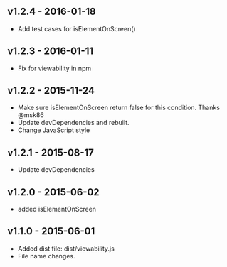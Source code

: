 ## v1.2.4 - 2016-01-18
* Add test cases for isElementOnScreen()

## v1.2.3 - 2016-01-11
* Fix for viewability in npm

## v1.2.2 - 2015-11-24
* Make sure isElementOnScreen return false for this condition. Thanks @msk86
* Update devDependencies and rebuilt.
* Change JavaScript style

## v1.2.1 - 2015-08-17
* Update devDependencies

## v1.2.0 - 2015-06-02
* added isElementOnScreen

## v1.1.0 - 2015-06-01
* Added dist file: dist/viewability.js
* File name changes.
